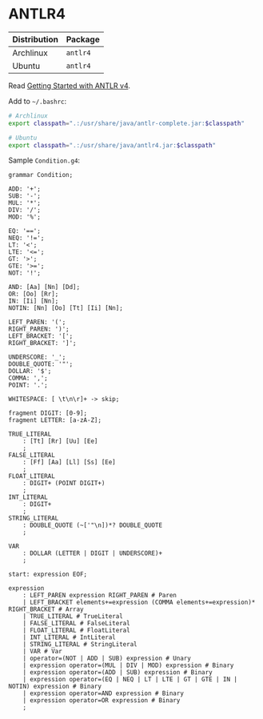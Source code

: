 # ANTLR4

| Distribution | Package  |
| ------------ | -------- |
| Archlinux    | `antlr4` |
| Ubuntu       | `antlr4` |

Read [Getting Started with ANTLR v4](https://github.com/antlr/antlr4/blob/master/doc/getting-started.md).

Add to `~/.bashrc`:

```bash
# Archlinux
export classpath=".:/usr/share/java/antlr-complete.jar:$classpath"

# Ubuntu
export classpath=".:/usr/share/java/antlr4.jar:$classpath"
```

Sample `Condition.g4`:

```antlr4
grammar Condition;

ADD: '+';
SUB: '-';
MUL: '*';
DIV: '/';
MOD: '%';

EQ: '==';
NEQ: '!=';
LT: '<';
LTE: '<=';
GT: '>';
GTE: '>=';
NOT: '!';

AND: [Aa] [Nn] [Dd];
OR: [Oo] [Rr];
IN: [Ii] [Nn];
NOTIN: [Nn] [Oo] [Tt] [Ii] [Nn];

LEFT_PAREN: '(';
RIGHT_PAREN: ')';
LEFT_BRACKET: '[';
RIGHT_BRACKET: ']';

UNDERSCORE: '_';
DOUBLE_QUOTE: '"';
DOLLAR: '$';
COMMA: ',';
POINT: '.';

WHITESPACE: [ \t\n\r]+ -> skip;

fragment DIGIT: [0-9];
fragment LETTER: [a-zA-Z];

TRUE_LITERAL
    : [Tt] [Rr] [Uu] [Ee]
    ;
FALSE_LITERAL
    : [Ff] [Aa] [Ll] [Ss] [Ee]
    ;
FLOAT_LITERAL
    : DIGIT+ (POINT DIGIT+)
    ;
INT_LITERAL
    : DIGIT+
    ;
STRING_LITERAL
    : DOUBLE_QUOTE (~['"\n])*? DOUBLE_QUOTE
    ;

VAR
    : DOLLAR (LETTER | DIGIT | UNDERSCORE)+
    ;

start: expression EOF;

expression
    : LEFT_PAREN expression RIGHT_PAREN # Paren
    | LEFT_BRACKET elements+=expression (COMMA elements+=expression)* RIGHT_BRACKET # Array
    | TRUE_LITERAL # TrueLiteral
    | FALSE_LITERAL # FalseLiteral
    | FLOAT_LITERAL # FloatLiteral
    | INT_LITERAL # IntLiteral
    | STRING_LITERAL # StringLiteral
    | VAR # Var
    | operator=(NOT | ADD | SUB) expression # Unary
    | expression operator=(MUL | DIV | MOD) expression # Binary
    | expression operator=(ADD | SUB) expression # Binary
    | expression operator=(EQ | NEQ | LT | LTE | GT | GTE | IN | NOTIN) expression # Binary
    | expression operator=AND expression # Binary
    | expression operator=OR expression # Binary
    ;
```
